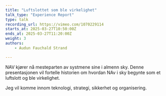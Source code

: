 ```yaml
---
title: "Luftslottet som ble virkelighet"
talk_type: "Experience Report"
type: talk
recording_url: https://vimeo.com/1070229114
starts_at: 2025-03-27T10:50:00Z
ends_at: 2025-03-27T11:20:00Z
weight: 3
authors:
    - Audun Fauchald Strand

---
```

NAV kjører nå mesteparten av systmene sine i almenn sky. Denne presentasjonen vil fortelle historien om hvordan NAv i sky begynte som et luftslott og ble virkelighet. 

Jeg vil komme innom teknologi, strategi, sikkerhet og organisering. 
